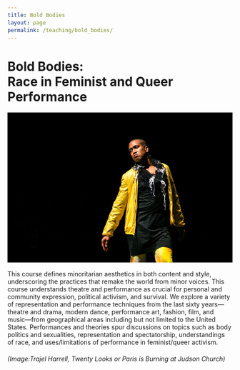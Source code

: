 ```yaml
---
title: Bold Bodies 
layout: page
permalink: /teaching/bold_bodies/
---
```




# **Bold Bodies:<br> Race in Feminist and Queer Performance**

![harrell](../../assets/images/harrell.jpeg)

This course defines minoritarian aesthetics in both content and style, underscoring the practices that remake the world from minor voices. This course understands theatre and performance as crucial for personal and community expression, political activism, and survival. We explore a variety of representation and performance techniques from the last sixty years—theatre and drama, modern dance, performance art, fashion, film, and music—from geographical areas including but not limited to the United States. Performances and theories spur discussions on topics such as body politics and sexualities, representation and spectatorship, understandings of race, and uses/limitations of performance in feminist/queer activism. 

###### (Image: ​​Trajel Harrell, *Twenty Looks or Paris is Burning at Judson Church*)
